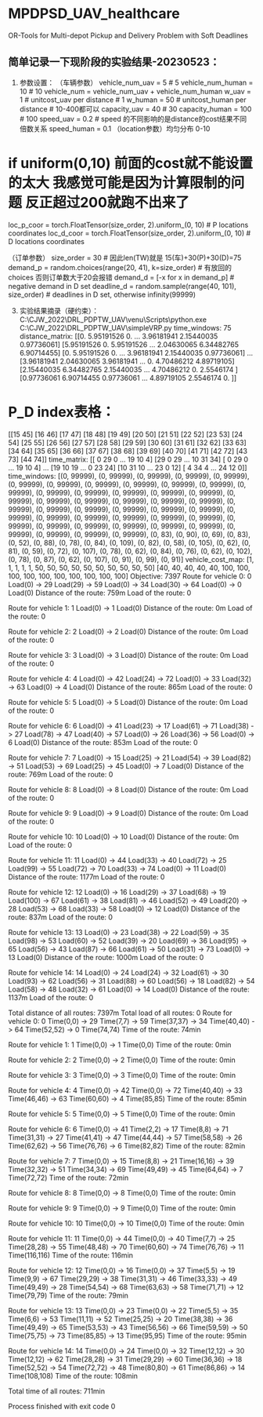 # MPDPSD_UAV_healthcare
OR-Tools for Multi-depot Pickup and Delivery Problem with Soft Deadlines
## 简单记录一下现阶段的实验结果-20230523：
1. 参数设置：
（车辆参数）
vehicle_num_uav = 5  # 5
vehicle_num_human = 10  # 10
vehicle_num = vehicle_num_uav + vehicle_num_human
w_uav = 1  # unitcost_uav per distance # 1
w_human = 50  # unitcost_human per distance # 10-400都可以
capacity_uav = 40  # 30
capacity_human = 100  # 100
speed_uav = 0.2 # speed 的不同影响的是distance的cost结果不同 倍数关系
speed_human = 0.1
（location参数）均匀分布 0-10
# if uniform(0,10) 前面的cost就不能设置的太大 我感觉可能是因为计算限制的问题 反正超过200就跑不出来了
loc_p_coor = torch.FloatTensor(size_order, 2).uniform_(0, 10)  # P locations coordinates
loc_d_coor = torch.FloatTensor(size_order, 2).uniform_(0, 10)  # D locations coordinates

（订单参数）
size_order = 30 # 因此len(TW)就是 15(车)+30(P)+30(D)=75
demand_p = random.choices(range(20, 41), k=size_order)  # 有放回的choices 否则订单数大于20会报错
demand_d = [-x for x in demand_p]  # negative demand in D set
deadline_d = random.sample(range(40, 101), size_order)  # deadlines in D set, otherwise infinity(99999)

3. 实验结果摘录（硬约束）：
C:\CJW_2022\DRL_PDPTW_UAV\venu\Scripts\python.exe C:\CJW_2022\DRL_PDPTW_UAV\simpleVRP.py 
time_windows: 75
distance_matrix: [[0.         5.95191526 0.         ... 3.96181941 2.15440035 0.97736061]
 [5.95191526 0.         5.95191526 ... 2.04630065 6.34482765 6.90714455]
 [0.         5.95191526 0.         ... 3.96181941 2.15440035 0.97736061]
 ...
 [3.96181941 2.04630065 3.96181941 ... 0.         4.70486212 4.89719105]
 [2.15440035 6.34482765 2.15440035 ... 4.70486212 0.         2.5546174 ]
 [0.97736061 6.90714455 0.97736061 ... 4.89719105 2.5546174  0.        ]]
 # P_D index表格：
[[15 45]
 [16 46]
 [17 47]
 [18 48]
 [19 49]
 [20 50]
 [21 51]
 [22 52]
 [23 53]
 [24 54]
 [25 55]
 [26 56]
 [27 57]
 [28 58]
 [29 59]
 [30 60]
 [31 61]
 [32 62]
 [33 63]
 [34 64]
 [35 65]
 [36 66]
 [37 67]
 [38 68]
 [39 69]
 [40 70]
 [41 71]
 [42 72]
 [43 73]
 [44 74]]
time_matrix: [[ 0 29  0 ... 19 10  4]
 [29  0 29 ... 10 31 34]
 [ 0 29  0 ... 19 10  4]
 ...
 [19 10 19 ...  0 23 24]
 [10 31 10 ... 23  0 12]
 [ 4 34  4 ... 24 12  0]]
time_windows: [(0, 99999), (0, 99999), (0, 99999), (0, 99999), (0, 99999), (0, 99999), (0, 99999), (0, 99999), (0, 99999), (0, 99999), (0, 99999), (0, 99999), (0, 99999), (0, 99999), (0, 99999), (0, 99999), (0, 99999), (0, 99999), (0, 99999), (0, 99999), (0, 99999), (0, 99999), (0, 99999), (0, 99999), (0, 99999), (0, 99999), (0, 99999), (0, 99999), (0, 99999), (0, 99999), (0, 99999), (0, 99999), (0, 99999), (0, 99999), (0, 99999), (0, 99999), (0, 99999), (0, 99999), (0, 99999), (0, 99999), (0, 99999), (0, 99999), (0, 99999), (0, 99999), (0, 99999), (0, 83), (0, 90), (0, 69), (0, 83), (0, 52), (0, 88), (0, 78), (0, 84), (0, 109), (0, 82), (0, 58), (0, 105), (0, 62), (0, 81), (0, 59), (0, 72), (0, 107), (0, 78), (0, 62), (0, 84), (0, 76), (0, 62), (0, 102), (0, 78), (0, 87), (0, 62), (0, 107), (0, 91), (0, 99), (0, 91)]
vehicle_cost_map: [1, 1, 1, 1, 1, 50, 50, 50, 50, 50, 50, 50, 50, 50, 50]
[40, 40, 40, 40, 40, 100, 100, 100, 100, 100, 100, 100, 100, 100, 100]
Objective: 7397
Route for vehicle 0:
 0 Load(0) ->  29 Load(29) ->  59 Load(0) ->  34 Load(30) ->  64 Load(0) ->  0 Load(0)
Distance of the route: 759m
Load of the route: 0

Route for vehicle 1:
 1 Load(0) ->  1 Load(0)
Distance of the route: 0m
Load of the route: 0

Route for vehicle 2:
 2 Load(0) ->  2 Load(0)
Distance of the route: 0m
Load of the route: 0

Route for vehicle 3:
 3 Load(0) ->  3 Load(0)
Distance of the route: 0m
Load of the route: 0

Route for vehicle 4:
 4 Load(0) ->  42 Load(24) ->  72 Load(0) ->  33 Load(32) ->  63 Load(0) ->  4 Load(0)
Distance of the route: 865m
Load of the route: 0

Route for vehicle 5:
 5 Load(0) ->  5 Load(0)
Distance of the route: 0m
Load of the route: 0

Route for vehicle 6:
 6 Load(0) ->  41 Load(23) ->  17 Load(61) ->  71 Load(38) ->  27 Load(78) ->  47 Load(40) ->  57 Load(0) ->  26 Load(36) ->  56 Load(0) ->  6 Load(0)
Distance of the route: 853m
Load of the route: 0

Route for vehicle 7:
 7 Load(0) ->  15 Load(25) ->  21 Load(54) ->  39 Load(82) ->  51 Load(53) ->  69 Load(25) ->  45 Load(0) ->  7 Load(0)
Distance of the route: 769m
Load of the route: 0

Route for vehicle 8:
 8 Load(0) ->  8 Load(0)
Distance of the route: 0m
Load of the route: 0

Route for vehicle 9:
 9 Load(0) ->  9 Load(0)
Distance of the route: 0m
Load of the route: 0

Route for vehicle 10:
 10 Load(0) ->  10 Load(0)
Distance of the route: 0m
Load of the route: 0

Route for vehicle 11:
 11 Load(0) ->  44 Load(33) ->  40 Load(72) ->  25 Load(99) ->  55 Load(72) ->  70 Load(33) ->  74 Load(0) ->  11 Load(0)
Distance of the route: 1177m
Load of the route: 0

Route for vehicle 12:
 12 Load(0) ->  16 Load(29) ->  37 Load(68) ->  19 Load(100) ->  67 Load(61) ->  38 Load(81) ->  46 Load(52) ->  49 Load(20) ->  28 Load(53) ->  68 Load(33) ->  58 Load(0) ->  12 Load(0)
Distance of the route: 837m
Load of the route: 0

Route for vehicle 13:
 13 Load(0) ->  23 Load(38) ->  22 Load(59) ->  35 Load(98) ->  53 Load(60) ->  52 Load(39) ->  20 Load(69) ->  36 Load(95) ->  65 Load(56) ->  43 Load(87) ->  66 Load(61) ->  50 Load(31) ->  73 Load(0) ->  13 Load(0)
Distance of the route: 1000m
Load of the route: 0

Route for vehicle 14:
 14 Load(0) ->  24 Load(24) ->  32 Load(61) ->  30 Load(93) ->  62 Load(56) ->  31 Load(88) ->  60 Load(56) ->  18 Load(82) ->  54 Load(58) ->  48 Load(32) ->  61 Load(0) ->  14 Load(0)
Distance of the route: 1137m
Load of the route: 0

Total distance of all routes: 7397m
Total load of all routes: 0
Route for vehicle 0:
0 Time(0,0) -> 29 Time(7,7) -> 59 Time(37,37) -> 34 Time(40,40) -> 64 Time(52,52) -> 0 Time(74,74)
Time of the route: 74min

Route for vehicle 1:
1 Time(0,0) -> 1 Time(0,0)
Time of the route: 0min

Route for vehicle 2:
2 Time(0,0) -> 2 Time(0,0)
Time of the route: 0min

Route for vehicle 3:
3 Time(0,0) -> 3 Time(0,0)
Time of the route: 0min

Route for vehicle 4:
4 Time(0,0) -> 42 Time(0,0) -> 72 Time(40,40) -> 33 Time(46,46) -> 63 Time(60,60) -> 4 Time(85,85)
Time of the route: 85min

Route for vehicle 5:
5 Time(0,0) -> 5 Time(0,0)
Time of the route: 0min

Route for vehicle 6:
6 Time(0,0) -> 41 Time(2,2) -> 17 Time(8,8) -> 71 Time(31,31) -> 27 Time(41,41) -> 47 Time(44,44) -> 57 Time(58,58) -> 26 Time(62,62) -> 56 Time(76,76) -> 6 Time(82,82)
Time of the route: 82min

Route for vehicle 7:
7 Time(0,0) -> 15 Time(8,8) -> 21 Time(16,16) -> 39 Time(32,32) -> 51 Time(34,34) -> 69 Time(49,49) -> 45 Time(64,64) -> 7 Time(72,72)
Time of the route: 72min

Route for vehicle 8:
8 Time(0,0) -> 8 Time(0,0)
Time of the route: 0min

Route for vehicle 9:
9 Time(0,0) -> 9 Time(0,0)
Time of the route: 0min

Route for vehicle 10:
10 Time(0,0) -> 10 Time(0,0)
Time of the route: 0min

Route for vehicle 11:
11 Time(0,0) -> 44 Time(0,0) -> 40 Time(7,7) -> 25 Time(28,28) -> 55 Time(48,48) -> 70 Time(60,60) -> 74 Time(76,76) -> 11 Time(116,116)
Time of the route: 116min

Route for vehicle 12:
12 Time(0,0) -> 16 Time(0,0) -> 37 Time(5,5) -> 19 Time(9,9) -> 67 Time(29,29) -> 38 Time(31,31) -> 46 Time(33,33) -> 49 Time(49,49) -> 28 Time(54,54) -> 68 Time(63,63) -> 58 Time(71,71) -> 12 Time(79,79)
Time of the route: 79min

Route for vehicle 13:
13 Time(0,0) -> 23 Time(0,0) -> 22 Time(5,5) -> 35 Time(6,6) -> 53 Time(11,11) -> 52 Time(25,25) -> 20 Time(38,38) -> 36 Time(49,49) -> 65 Time(53,53) -> 43 Time(56,56) -> 66 Time(59,59) -> 50 Time(75,75) -> 73 Time(85,85) -> 13 Time(95,95)
Time of the route: 95min

Route for vehicle 14:
14 Time(0,0) -> 24 Time(0,0) -> 32 Time(12,12) -> 30 Time(12,12) -> 62 Time(28,28) -> 31 Time(29,29) -> 60 Time(36,36) -> 18 Time(52,52) -> 54 Time(72,72) -> 48 Time(80,80) -> 61 Time(86,86) -> 14 Time(108,108)
Time of the route: 108min

Total time of all routes: 711min

Process finished with exit code 0
